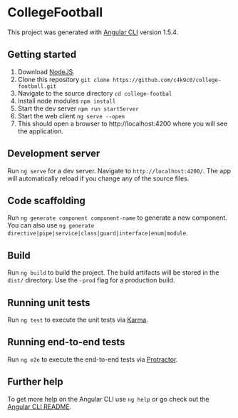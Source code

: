 # CollegeFootball

This project was generated with [Angular CLI](https://github.com/angular/angular-cli) version 1.5.4.

## Getting started

1. Download [NodeJS](https://nodejs.org/en/download/).
2. Clone this repository ```git clone https://github.com/c4k9c0/college-football.git```
3. Navigate to the source directory ```cd college-footbal```
4. Install node modules ```npm install```
5. Start the dev server ```npm run startServer```
6. Start the web client ```ng serve --open```
7. This should open a browser to http://localhost:4200 where you will see the application.

## Development server

Run `ng serve` for a dev server. Navigate to `http://localhost:4200/`. The app will automatically reload if you change any of the source files.

## Code scaffolding

Run `ng generate component component-name` to generate a new component. You can also use `ng generate directive|pipe|service|class|guard|interface|enum|module`.

## Build

Run `ng build` to build the project. The build artifacts will be stored in the `dist/` directory. Use the `-prod` flag for a production build.

## Running unit tests

Run `ng test` to execute the unit tests via [Karma](https://karma-runner.github.io).

## Running end-to-end tests

Run `ng e2e` to execute the end-to-end tests via [Protractor](http://www.protractortest.org/).

## Further help

To get more help on the Angular CLI use `ng help` or go check out the [Angular CLI README](https://github.com/angular/angular-cli/blob/master/README.md).
